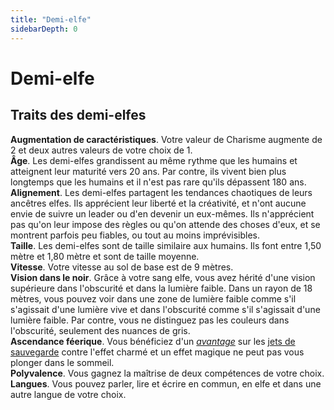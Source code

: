```yaml
---
title: "Demi-elfe"
sidebarDepth: 0
---
```

# Demi-elfe
## Traits des demi-elfes

**Augmentation de caractéristiques**. Votre valeur de Charisme augmente de 2 et deux autres valeurs de votre choix de 1.  
**Âge**. Les demi-elfes grandissent au même rythme que les humains et atteignent leur maturité vers 20  ans. Par contre, ils vivent bien plus longtemps que les humains et il n'est pas rare qu'ils dépassent 180 ans.  
**Alignement**. Les demi-elfes partagent les tendances chaotiques de leurs ancêtres elfes. Ils apprécient leur liberté et la créativité, et n'ont aucune envie de suivre un leader ou d'en devenir un eux-mêmes. Ils n'apprécient pas qu'on leur impose des règles ou qu'on attende des choses d'eux, et se montrent parfois peu fiables, ou tout au moins imprévisibles.  
**Taille**. Les demi-elfes sont de taille similaire aux humains. Ils font entre 1,50 mètre et 1,80 mètre et sont de taille moyenne.  
**Vitesse**. Votre vitesse au sol de base est de 9 mètres.  
**Vision dans le noir**. Grâce à votre sang elfe, vous avez hérité d'une vision supérieure dans l'obscurité et dans la lumière faible. Dans un rayon de 18 mètres, vous pouvez voir dans une zone de lumière faible comme s'il s'agissait d'une lumière vive et dans l'obscurité comme s'il s'agissait d'une lumière faible. Par contre, vous ne distinguez pas les couleurs dans l'obscurité, seulement des nuances de gris.  
**Ascendance féerique**. Vous bénéficiez d'un [_avantage_](/utiliser-les-caracteristiques/#avantage-et-desavantage) sur les [jets de sauvegarde](/utiliser-les-caracteristiques/#jets-de-sauvegarde) contre l'effet charmé et un effet magique ne peut pas vous plonger dans le sommeil.  
**Polyvalence**. Vous gagnez la maîtrise de deux compétences de votre choix.  
**Langues**. Vous pouvez parler, lire et écrire en commun, en elfe et dans une autre langue de votre choix.
